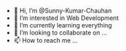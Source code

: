 - 👋 Hi, I’m @Sunny-Kumar-Chauhan
- 👀 I’m interested in Web Development
- 🌱 I’m currently learning everything
- 💞️ I’m looking to collaborate on ...
- 📫 How to reach me ...

<!---
Sunny-Kumar-Chauhan/Sunny-Kumar-Chauhan is a ✨ special ✨ repository because its `README.md` (this file) appears on your GitHub profile.
You can click the Preview link to take a look at your changes.
--->
